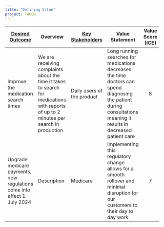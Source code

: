 ```yaml
---
title: "Defining Value"
project: TAGOS
---
```


| [Desired Outcome](/GridOS/concepts/outcomes) | Overview | [Key Stakeholders](/GridOS/roles/stakeholders) | Value Statement | Value Score (ICE)
|---------|----------|-----|---|:----:|
Improve the medication search times | We are receiving complaints about the time it takes to search for medications with reports of up to 2 minutes per search in production | Daily users of the product | Long running searches for medications decreases the time doctors can spend diagnosing the patient during consultations meaning it results in decreased patient care | 8
Upgrade medicare payments, new regulations come into effect 1 July 2024 | Description | Medicare | Implementing this regulatory change allows for a smooth rollover and minimal disruption for our customers to their day to day work | 7
